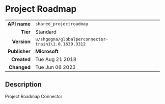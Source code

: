 # Project Roadmap
| | |
|-:|-|
|**API name**|`shared_projectroadmap`|
|**Tier**|Standard|
|**Version**|`u/shgogna/globalperconnector-train1\1.0.1639.3312`|
|**Publisher**|**Microsoft**|
|**Created**|Tue Aug 21 2018|
|**Changed**|Tue Jun 06 2023|

## Description
Project Roadmap Connector
